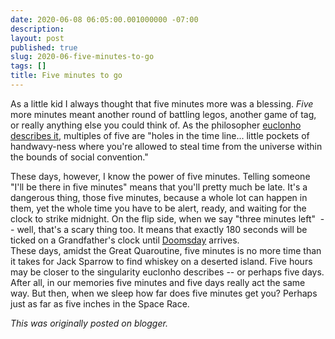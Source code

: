 ```yaml
---
date: 2020-06-08 06:05:00.001000000 -07:00
description:
layout: post
published: true
slug: 2020-06-five-minutes-to-go
tags: []
title: Five minutes to go
---
```

As a little kid I always thought that five minutes more was a blessing. *Five* more minutes meant another round of battling legos, another game of tag, or really anything else you could think of. As the philosopher [euclonho describes it](https://wwwdabblebabble.wordpress.com/2020/06/02/specific/), multiples of five are "holes in the time line... little pockets of handwavy-ness where you're allowed to steal time from the universe within the bounds of social convention."  
  
These days, however, I know the power of five minutes. Telling someone "I'll be there in five minutes" means that you'll pretty much be late. It's a dangerous thing, those five minutes, because a whole lot can happen in them, yet the whole time you have to be alert, ready, and waiting for the clock to strike midnight. On the flip side, when we say "three minutes left"  -- well, that's a scary thing too. It means that exactly 180 seconds will be ticked on a Grandfather's clock until [Doomsday](https://thebulletin.org/doomsday-clock/) arrives.  
These days, amidst the Great Quaroutine, five minutes is no more time than it takes for Jack Sparrow to find whiskey on a deserted island. Five hours may be closer to the singularity euclonho describes -- or perhaps five days. After all, in our memories five minutes and five days really act the same way. But then, when we sleep how far does five minutes get you? Perhaps just as far as five inches in the Space Race.  

*This was originally posted on blogger.*
